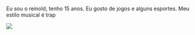 Eu sou o reinold, tenho 15 anos.
Eu gosto de jogos e alguns esportes.
Meu estilo musical é trap

![](https://tenor.com/pt-BR/view/matue-pelado-gif-21933335)
